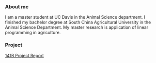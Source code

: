 ### About me
I am a master student at UC Davis in the Animal Science department. I finished my bachelor degree at South China Agricultural University in the Animal Science Department. My master research is application of linear programming in agriculture.

### Project 
[141B Project Report](https://github.com/RLee12/STA-141B-Project/blob/master/Project_draft.ipynb)

